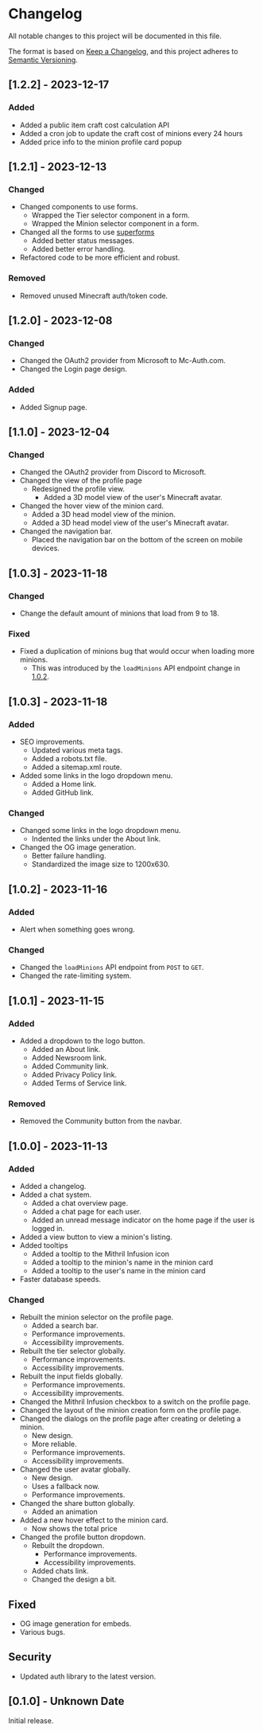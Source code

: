 # Changelog

All notable changes to this project will be documented in this file.

The format is based on [Keep a Changelog](https://keepachangelog.com/en/1.1.0/),
and this project adheres to [Semantic Versioning](https://semver.org/spec/v2.0.0.html).

## [1.2.2] - 2023-12-17

### Added

- Added a public item craft cost calculation API
- Added a cron job to update the craft cost of minions every 24 hours
- Added price info to the minion profile card popup

## [1.2.1] - 2023-12-13

### Changed

- Changed components to use forms.
  - Wrapped the Tier selector component in a form.
  - Wrapped the Minion selector component in a form.
- Changed all the forms to use [superforms](https://superforms.rocks/)
  - Added better status messages.
  - Added better error handling.
- Refactored code to be more efficient and robust.

### Removed

- Removed unused Minecraft auth/token code.

## [1.2.0] - 2023-12-08

### Changed

- Changed the OAuth2 provider from Microsoft to Mc-Auth.com.
- Changed the Login page design.

### Added

- Added Signup page.

## [1.1.0] - 2023-12-04

### Changed

- Changed the OAuth2 provider from Discord to Microsoft.
- Changed the view of the profile page
  - Redesigned the profile view.
    - Added a 3D model view of the user's Minecraft avatar.
- Changed the hover view of the minion card.
  - Added a 3D head model view of the minion.
  - Added a 3D head model view of the user's Minecraft avatar.
- Changed the navigation bar.
  - Placed the navigation bar on the bottom of the screen on mobile devices.

## [1.0.3] - 2023-11-18

### Changed

- Change the default amount of minions that load from 9 to 18.

### Fixed

- Fixed a duplication of minions bug that would occur when loading more minions.
  - This was introduced by the `loadMinions` API endpoint change in [1.0.2](#102---2023-11-16).

## [1.0.3] - 2023-11-18

### Added

- SEO improvements.
  - Updated various meta tags.
  - Added a robots.txt file.
  - Added a sitemap.xml route.
- Added some links in the logo dropdown menu.
  - Added a Home link.
  - Added GitHub link.

### Changed

- Changed some links in the logo dropdown menu.
  - Indented the links under the About link.
- Changed the OG image generation.
  - Better failure handling.
  - Standardized the image size to 1200x630.

## [1.0.2] - 2023-11-16

### Added

- Alert when something goes wrong.

### Changed

- Changed the `loadMinions` API endpoint from `POST` to `GET`.
- Changed the rate-limiting system.

## [1.0.1] - 2023-11-15

### Added

- Added a dropdown to the logo button.
  - Added an About link.
  - Added Newsroom link.
  - Added Community link.
  - Added Privacy Policy link.
  - Added Terms of Service link.

### Removed

- Removed the Community button from the navbar.

## [1.0.0] - 2023-11-13

### Added

- Added a changelog.
- Added a chat system.
  - Added a chat overview page.
  - Added a chat page for each user.
  - Added an unread message indicator on the home page if the user is logged in.
- Added a view button to view a minion's listing.
- Added tooltips
  - Added a tooltip to the Mithril Infusion icon
  - Added a tooltip to the minion's name in the minion card
  - Added a tooltip to the user's name in the minion card
- Faster database speeds.

### Changed

- Rebuilt the minion selector on the profile page.
  - Added a search bar.
  - Performance improvements.
  - Accessibility improvements.
- Rebuilt the tier selector globally.
  - Performance improvements.
  - Accessibility improvements.
- Rebuilt the input fields globally.
  - Performance improvements.
  - Accessibility improvements.
- Changed the Mithril Infusion checkbox to a switch on the profile page.
- Changed the layout of the minion creation form on the profile page.
- Changed the dialogs on the profile page after creating or deleting a minion.
  - New design.
  - More reliable.
  - Performance improvements.
  - Accessibility improvements.
- Changed the user avatar globally.
  - New design.
  - Uses a fallback now.
  - Performance improvements.
- Changed the share button globally.
  - Added an animation
- Added a new hover effect to the minion card.
  - Now shows the total price
- Changed the profile button dropdown.
  - Rebuilt the dropdown.
    - Performance improvements.
    - Accessibility improvements.
  - Added chats link.
  - Changed the design a bit.

## Fixed

- OG image generation for embeds.
- Various bugs.

## Security

- Updated auth library to the latest version.

## [0.1.0] - Unknown Date

Initial release.
